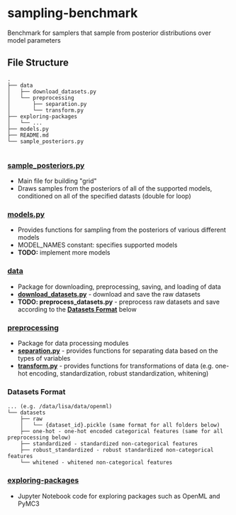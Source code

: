 # sampling-benchmark
Benchmark for samplers that sample from posterior distributions over model parameters

## File Structure
```
.
├── data
│   ├── download_datasets.py
│   └── preprocessing
│       ├── separation.py
│       └── transform.py
├── exploring-packages
│   └── ...
├── models.py
├── README.md
└── sample_posteriors.py
        
```

### [sample_posteriors.py](https://github.com/bradyneal/sampling-benchmark/blob/master/sample_posteriors.py)
* Main file for building "grid"
* Draws samples from the posteriors of all of the supported models, conditioned on all of the specified datasts (double for loop)

### [models.py](https://github.com/bradyneal/sampling-benchmark/blob/master/models.py)
* Provides functions for sampling from the posteriors of various
different models
* MODEL_NAMES constant: specifies supported models
* **TODO:** implement more models

### [data](https://github.com/bradyneal/sampling-benchmark/tree/master/data)
* Package for downloading, preprocessing, saving, and loading of data
* [**download_datasets.py**](https://github.com/bradyneal/sampling-benchmark/blob/master/data/download_datasets.py) - download and save the raw datasets
* **TODO: preprocess_datasets.py** - preprocess raw datasets and save according to the [**Datasets Format**](https://github.com/bradyneal/sampling-benchmark#datasets-format) below

### [preprocessing](https://github.com/bradyneal/sampling-benchmark/tree/master/data/preprocessing)
* Package for data processing modules
* [**separation.py**](https://github.com/bradyneal/sampling-benchmark/blob/master/data/preprocessing/separation.py) - provides functions for separating data based on the types of variables
* [**transform.py**](https://github.com/bradyneal/sampling-benchmark/blob/master/data/preprocessing/transform.py) - provides functions for transformations of data (e.g. one-hot encoding, standardization, robust standardization, whitening)

### Datasets Format
```
... (e.g. /data/lisa/data/openml)
└── datasets
    ├── raw
    │   └── {dataset_id}.pickle (same format for all folders below)
    ├── one-hot - one-hot encoded categorical features (same for all preprocessing below)
    ├── standardized - standardized non-categorical features
    ├── robust_standardized - robust standardized non-categorical features
    └── whitened - whitened non-categorical features
```

### [exploring-packages](https://github.com/bradyneal/sampling-benchmark/tree/master/exploring-packages)
* Jupyter Notebook code for exploring packages such as OpenML and PyMC3
